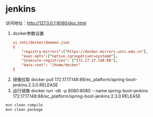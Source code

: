# jenkins

访问地址：http://127.0.0.1:8080/doc.html 

1. docker参数设置
	```conf
	vi /etc/docker/daemon.json
	{
	    "registry-mirrors":["https://docker.mirrors.ustc.edu.cn"],
	    "exec-opts":["native.cgroupdriver=systemd"],
	    "insecure-registries": ["172.17.17.148:88"],
	    "data-root": "/home/docker"
	}
	``` 
2. 镜像拉取 docker pull 172.17.17.148:88/ec_platform/spring-boot-jenkins:2.3.0.RELEASE
3. 运行镜像 docker run -dit -p 8080:8080 --name spring-boot-jenkins 172.17.17.148:88/ec_platform/spring-boot-jenkins:2.3.0.RELEASE

```bash
mvn clean compile
mvn clean package
```